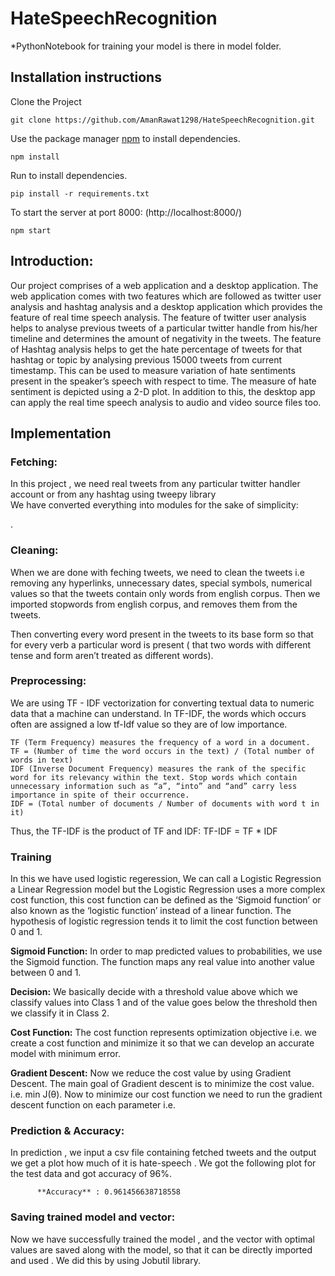 # HateSpeechRecognition


*PythonNotebook for training your model is there in model folder.

## Installation instructions

Clone the Project

```
git clone https://github.com/AmanRawat1298/HateSpeechRecognition.git
```


Use the package manager [npm](https://www.npmjs.com/get-npm) to install dependencies.
```
npm install
```


Run to install dependencies.
``` 
pip install -r requirements.txt 
```

To start the server at port 8000: (http://localhost:8000/)
```
npm start
```

## Introduction:
Our project comprises of a web application and a desktop application. 
The web application comes with two features which are followed as twitter user analysis and hashtag analysis and a desktop application which provides the feature of real time speech analysis. The feature of twitter user analysis helps to analyse previous tweets of a particular twitter handle from his/her timeline and determines the amount of negativity in the tweets. The feature of Hashtag analysis helps to get the hate percentage of tweets for that hashtag or topic by analysing previous 15000 tweets from current timestamp. 
 This can be used to measure variation of hate sentiments present in the speaker’s speech with respect to time. The measure of hate sentiment is depicted using a 2-D plot. In addition to this, the desktop app can apply the real time speech analysis to audio and video source files too.




## Implementation








### Fetching:
In this project , we need real tweets from any particular twitter handler  account or from 		any hashtag using tweepy library		
We have converted everything into modules for the sake of simplicity:

. 



### Cleaning:
When we are done with feching tweets, we need to clean the tweets i.e removing any hyperlinks, unnecessary dates, special symbols, numerical values so that the tweets  contain only words from english corpus.	
Then we imported stopwords from  english corpus, and removes them from the tweets.	

Then  converting every word present in the tweets to its base form so that for every verb 
a particular word is present ( that two words with different tense and form aren’t treated as different words).


### Preprocessing:
We are using TF - IDF vectorization for converting textual data to numeric data that a  machine can understand. In TF-IDF, the words which occurs often are assigned a low tf-Idf value so they are of low importance.


    TF (Term Frequency) measures the frequency of a word in a document.
    TF = (Number of time the word occurs in the text) / (Total number of words in text)
    IDF (Inverse Document Frequency) measures the rank of the specific word for its relevancy within the text. Stop words which contain unnecessary information such as “a”, “into” and “and” carry less importance in spite of their occurrence.
    IDF = (Total number of documents / Number of documents with word t in it)

Thus, the TF-IDF is the product of TF and IDF: TF-IDF = TF * IDF

	
### Training
In this we have used logistic regeression, We can call a Logistic Regression a Linear Regression model but the Logistic Regression uses a more complex cost function, this cost function can be defined as the ‘Sigmoid function’ or also known as the ‘logistic function’ instead of a linear function. 
The hypothesis of logistic regression tends it to limit the cost function between 0 and 1.
				

 **Sigmoid Function:**
In order to map predicted values to probabilities, we use the Sigmoid function. The function maps any real value into another value between 0 and 1.

**Decision:**
We basically decide with a threshold value above which we classify values into Class 1 and of the value goes below the threshold then we classify it in Class 2.

**Cost Function:**
The cost function represents optimization objective i.e. we create a cost function and minimize it so that we can develop an accurate model with minimum error.


**Gradient Descent:**
Now we reduce the cost value by  using Gradient Descent. The main goal of Gradient descent is to minimize the cost value. i.e. min J(θ).
Now to minimize our cost function we need to run the gradient descent function on each parameter i.e.





### Prediction &  Accuracy:
In prediction , we input a csv file containing fetched tweets and the output we get a plot how much of it is hate-speech . We got the following plot for the test data and got accuracy of 96%.

   		  **Accuracy** : 0.961456638718558


### Saving trained model and vector:
Now we have successfully trained the model , and the vector with optimal values are saved along with the model, so that it can be directly imported and used .
We did this by using Jobutil library. 



